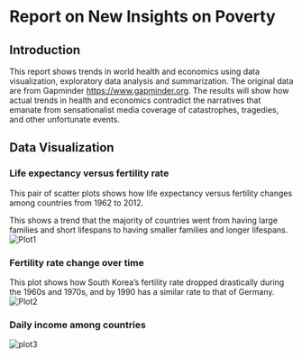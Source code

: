 # Report on New Insights on Poverty


## Introduction
This report shows trends in world health and economics using data visualization, exploratory data analysis and summarization. The original data are from Gapminder https://www.gapminder.org. The results will show how actual trends in health and economics contradict the narratives that emanate from sensationalist media coverage of catastrophes, tragedies, and other unfortunate events.

## Data Visualization

### Life expectancy versus fertility rate
This pair of scatter plots shows how life expectancy versus fertility changes among countries from 1962 to 2012.

This shows a trend that the majority of countries went from having large families and short lifespans to having smaller families and longer lifespans.
![Plot1](https://github.com/yanhan-si/gapminder/blob/master/rplot1.png)


### Fertility rate change over time
This plot shows how South Korea’s fertility rate dropped drastically during the 1960s and 1970s, and by 1990 has a similar rate to that of Germany.
![Plot2](https://github.com/yanhan-si/gapminder/blob/master/rplot2.png)

### Daily income among countries

![plot3](https://github.com/yanhan-si/gapminder/blob/master/rplot3.png)

